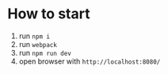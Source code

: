 # How to start 

1. run ```npm i```
2. run ```webpack```
3. run ```npm run dev```
4. open browser with ```http://localhost:8080/```